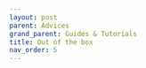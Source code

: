 ```yaml
---
layout: post
parent: Advices
grand_parent: Guides & Tutorials
title: Out of the box
nav_order: 5
---
```

